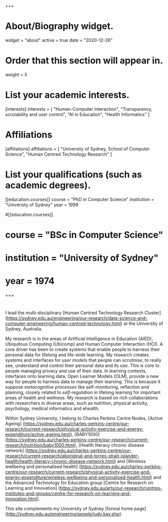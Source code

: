 +++
# About/Biography widget.
widget = "about"
active = true
date = "2020-12-26"

# Order that this section will appear in.
weight = 5

# List your academic interests.
[interests]
  interests = [
    "Human-Computer Interaction",
    "Transparency, scrutability and user control",
    "AI in Education",
    "Health Informatics"
  ]

# Affiliations
[affiliations]
  affiliations = [
	"University of Sydney, School of Computer Science",
	"Human Centred Technology Research"
  ]

# List your qualifications (such as academic degrees).
[[education.courses]]
  course = "PhD in Computer Science"
  institution = "University of Sydney"
  year = 1999

#[[education.courses]]
#  course = "BSc in Computer Science"
#  institution = "University of Sydney"
#  year = 1974

+++

# 

I lead the multi-disciplinary 
[Human Centred Technology Research Cluster]
(https://sydney.edu.au/engineering/our-research/data-science-and-computer-engineering/human-centred-technology.html)
at the University of Sydney, Australia. 


My research is in the areas of 
Artificial Intelligence in Education (AIED), 
Ubiquitous Computing (Ubicomp) and 
Human Computer Interaction (HCI). 
A core driver has been to create systems that enable people to harness 
their personal data for lifelong and life-wide learning.
My research creates systems and interfaces for *user models* that people can *scrutinise*,
to really see, understand and control their personal data and its use.
This is core to people managing privacy and use of their data.
In learning contexts, interfaces onto learning data, Open Learner Models (OLM), 
provide a new way for people to harness data to manage their learning.
This is because it suppose *metacognitive processes* like self-monitoring, reflection and planning,
closely related to *self-regulation* in lifelong learning for important areas of health and wellness.
My research is based on rich collaborations with researchers in diverse areas,
such as nutrition, physical activity, psychology, medical informatics and ehealth. 

Within Sydney University, I belong to Charles Perkins Centre Nodes,
[Active Ageing]
(https://sydney.edu.au/charles-perkins-centre/our-research/current-research/physical-activity-exercise-and-energy-expenditure/active-ageing.html),
[BABY1000]
(https://sydney.edu.au/charles-perkins-centre/our-research/current-research/nutrition/baby1000.html),
[Health literacy chronic disease network]
(https://sydney.edu.au/charles-perkins-centre/our-research/current-research/aboriginal-and-torres-strait-islander-health/health-literacy-chronic-disease-network.html) and
[Wireless wellbeing and personalised health]
(https://sydney.edu.au/charles-perkins-centre/our-research/current-research/physical-activity-exercise-and-energy-expenditure/wireless-wellbeing-and-personalised-health.html) and the
Advanced Technology for Education group
[Centre for Research on Learning and Innovation]
(https://sydney.edu.au/arts/our-research/centres-institutes-and-groups/centre-for-research-on-learning-and-innovation.html).

This site complements my University of Sydney
[formal home page] 
(http://sydney.edu.au/engineering/people/judy.kay.php).
